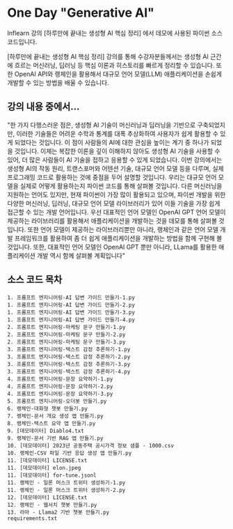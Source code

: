 # One Day "Generative AI"
Inflearn 강의 [하루만에 끝내는 생성형 AI 핵심 정리] 에서 데모에 사용된 파이썬 소스 코드입니다.

[하루만에 끝내는 생성형 AI 핵심 정리] 강의를 통해 수강자분들께서는 생성형 AI 근간에 흐르는 머신러닝, 딥러닝 등 핵심 이론과 히스토리를 빠르게 정리할 수 있습니다.
또한 OpenAI API와 랭체인을 활용해서 대규모 언어 모델(LLM) 애플리케이션을 손쉽게 개발할 수 있는 방법을 배울 수 있습니다.

## 강의 내용 중에서...

"한 가지 다행스러운 점은, 생성형 AI 기술이 머신러닝과 딥러닝을 기반으로 구축되었지만, 이러한 기술들은 어려운 수학과 통계를 대폭 추상화하여 사용자가 쉽게 활용할 수 있게 되었다는 것입니다. 이 점이 사람들의 AI에 대한 관심을 높이는 계기 중 하나가 되었을 것입니다. 이제는 복잡한 이론을 깊이 이해하지 않아도 생성형 AI 기술을 사용할 수 있어, 더 많은 사람들이 AI 기술을 접하고 응용할 수 있게 되었습니다. 이번 강의에서는 생성형 AI의 작동 원리, 트랜스포머와 어텐션 기술, 대규모 언어 모델 등을 다루며, 실제 프로그래밍 코드로 활용하는 것에 중점을 두어 설명할 것입니다. 우리는 대규모 언어 모델을 실제로 어떻게 활용하는지 파이썬 코드를 통해 살펴볼 것입니다. 다른 머신러닝을 지원하는 언어도 있지만, 현재 파이썬이 가장 많이 활용되고 있으며, 파이썬 개발을 위한 다양한 머신러닝, 딥러닝, 대규모 언어 모델 라이브러리가 있어 이들 기술을 가장 쉽게 접근할 수 있는 개발 언어입니다. 우선 대표적인 언어 모델인 OpenAI GPT 언어 모델이 제공하는 라이브러리를 활용해서 애플리케이션을 개발하는 것을 데모를 통해 살펴볼 것입니다. 또한 언어 모델이 제공하는 라이브러리뿐만 아니라, 랭체인과 같은 언어 모델 개발 프레임워크를 활용하여 좀 더 쉽게 애플리케이션을 개발하는 방법을 함께 구현해 볼 것입니다. 또한, 대표적인 언어 모델인 OpenAI GPT 뿐만 아니라, LLama를 활용한 애플리케이션 개발 역시 함께 살펴볼 계획입니다"

## 소스 코드 목차

    1. 프롬프트 엔지니어링-AI 답변 가이드 만들기-1.py
    1. 프롬프트 엔지니어링-AI 답변 가이드 만들기-2.py
    1. 프롬프트 엔지니어링-AI 답변 가이드 만들기-3.py
    1. 프롬프트 엔지니어링-AI 답변 가이드 만들기-4.py
    2. 프롬프트 엔지니어링-마케팅 문구 만들기-1.py
    2. 프롬프트 엔지니어링-마케팅 문구 만들기-2.py
    2. 프롬프트 엔지니어링-마케팅 문구 만들기-3.py
    3. 프롬프트 엔지니어링-텍스트 감정 추론하기-1.py
    3. 프롬프트 엔지니어링-텍스트 감정 추론하기-2.py
    3. 프롬프트 엔지니어링-텍스트 감정 추론하기-3.py
    3. 프롬프트 엔지니어링-텍스트 감정 추론하기-4.py
    4. 프롬프트 엔지니어링-문장 요약하기-1.py
    4. 프롬프트 엔지니어링-문장 요약하기-2.py
    4. 프롬프트 엔지니어링-문장 요약하기-3.py
    5. 프롬프트 엔지니어링-오더봇 만들기.py
    6. 랭체인-대화형 챗봇 만들기.py
    7. 랭체인-문서 개요 생성 앱 만들기.py
    8. 랭체인-텍스트 요약 앱 만들기.py
    9. [데모데이터] Diablo4.txt
    9. 랭체인-문서 기반 RAG 앱 만들기.py
    10. [데모데이터] 2023년 공동주택 공시가격 정보 샘플 - 1000.csv
    10. 랭체인-CSV 파일 기반 응답 생성 앱 만들기.py
    11. [데모데이터] LICENSE.txt
    11. [데모데이터] elon.jpeg
    11. [데모데이터] for-tune.jsonl
    11. 랭체인 - 일론 머스크 트위터 생성하기-1.py
    11. 랭체인 - 일론 머스크 트위터 생성하기-2.py
    12. [데모데이터] LICENSE.txt
    12. 랭체인 - 웹서치 챗봇 만들기.py
    13. 라마 - Llama2 기반 챗봇 만들기.py
    requirements.txt
